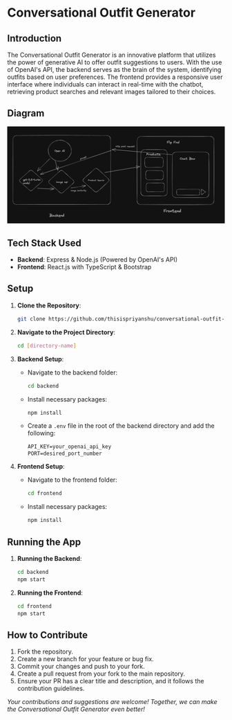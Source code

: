 # Conversational Outfit Generator

## Introduction
The Conversational Outfit Generator is an innovative platform that utilizes the power of generative AI to offer outfit suggestions to users. With the use of OpenAI's API, the backend serves as the brain of the system, identifying outfits based on user preferences. The frontend provides a responsive user interface where individuals can interact in real-time with the chatbot, retrieving product searches and relevant images tailored to their choices.

## Diagram
![Diagram](https://github.com/thisispriyanshu/conversational-outfit-generator/blob/main/frontend/assets/Diagram.png)

## Tech Stack Used
- **Backend**: Express & Node.js (Powered by OpenAI's API)
- **Frontend**: React.js with TypeScript & Bootstrap

## Setup
1. **Clone the Repository**: 
   ```bash
   git clone https://github.com/thisispriyanshu/conversational-outfit-generator
   ```

2. **Navigate to the Project Directory**: 
   ```bash
   cd [directory-name]
   ```

3. **Backend Setup**:
   - Navigate to the backend folder:
     ```bash
     cd backend
     ```

   - Install necessary packages:
     ```bash
     npm install
     ```

   - Create a `.env` file in the root of the backend directory and add the following:
     ```
     API_KEY=your_openai_api_key
     PORT=desired_port_number
     ```

4. **Frontend Setup**:
   - Navigate to the frontend folder:
     ```bash
     cd frontend
     ```

   - Install necessary packages:
     ```bash
     npm install
     ```

## Running the App
1. **Running the Backend**:
   ```bash
   cd backend
   npm start
   ```

2. **Running the Frontend**:
   ```bash
   cd frontend
   npm start
   ```

## How to Contribute
1. Fork the repository.
2. Create a new branch for your feature or bug fix.
3. Commit your changes and push to your fork.
4. Create a pull request from your fork to the main repository.
5. Ensure your PR has a clear title and description, and it follows the contribution guidelines.

_Your contributions and suggestions are welcome! Together, we can make the Conversational Outfit Generator even better!_
```